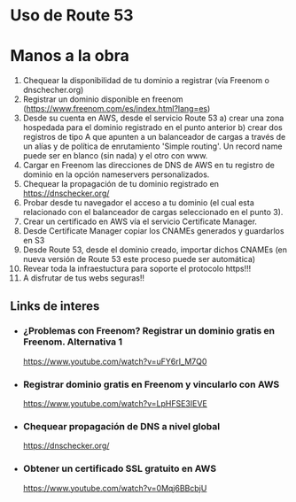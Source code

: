 # Uso de Route 53

# Manos a la obra
1) Chequear la disponibilidad de tu dominio a registrar (vía Freenom o dnschecher.org)
2) Registrar un dominio disponible en freenom (https://www.freenom.com/es/index.html?lang=es)
3) Desde su cuenta en AWS, desde el servicio Route 53
    a) crear una zona hospedada para el dominio registrado en el punto anterior
    b) crear dos registros de tipo A que apunten a un balanceador de cargas a través de un alías y de política de enrutamiento 'Simple routing'. Un record name puede ser en blanco (sin nada) y el otro con www.
4) Cargar en Freenom las direcciones de DNS de AWS en tu registro de dominio en la opción nameservers personalizados.
5) Chequear la propagación de tu dominio registrado en https://dnschecker.org/
6) Probar desde tu navegador el acceso a tu dominio (el cual esta relacionado con el balanceador de cargas seleccionado en el punto 3).
7) Crear un certificado en AWS vía el servicio Certificate Manager.
8) Desde Certificate Manager copiar los CNAMEs generados y guardarlos en S3
9) Desde Route 53, desde el dominio creado, importar dichos CNAMEs (en nueva versión de Route 53 este proceso puede ser automática)
10) Revear toda la infraestuctura para soporte el protocolo https!!!
11) A disfrutar de tus webs seguras!!


## Links de interes

- ### ¿Problemas con Freenom? Registrar un dominio gratis en Freenom. Alternativa 1
    https://www.youtube.com/watch?v=uFY6rI_M7Q0

- ### Registrar dominio gratis en Freenom y vincularlo con AWS 
    https://www.youtube.com/watch?v=LpHFSE3IEVE

- ### Chequear propagación de DNS a nivel global
    https://dnschecker.org/

- ### Obtener un certificado SSL gratuito en AWS
    https://www.youtube.com/watch?v=0Mqj6BBcbjU    


